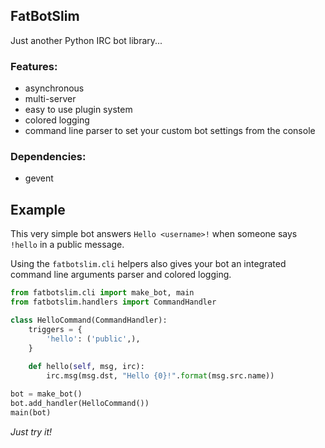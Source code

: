 ## FatBotSlim

Just another Python IRC bot library...

### Features:

- asynchronous
- multi-server
- easy to use plugin system
- colored logging
- command line parser to set your custom bot settings from the console

### Dependencies:

- gevent

## Example

This very simple bot answers `Hello <username>!` when someone says `!hello` in a
public message.

Using the `fatbotslim.cli` helpers also gives your bot an integrated command line
arguments parser and colored logging.

```python
from fatbotslim.cli import make_bot, main
from fatbotslim.handlers import CommandHandler

class HelloCommand(CommandHandler):
    triggers = {
        'hello': ('public',),
    }
    
    def hello(self, msg, irc):
        irc.msg(msg.dst, "Hello {0}!".format(msg.src.name))

bot = make_bot()
bot.add_handler(HelloCommand())
main(bot)
```

*Just try it!*
